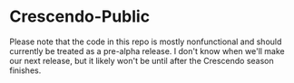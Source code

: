 # Crescendo-Public
Please note that the code in this repo is mostly nonfunctional and should currently be treated as a pre-alpha release. I don't know when we'll make our next release, but it likely won't be until after the Crescendo season finishes.
